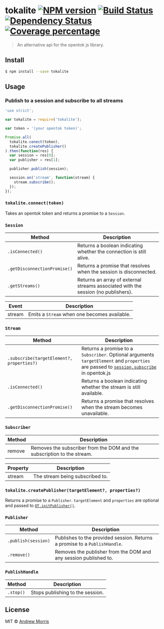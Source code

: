 # tokalite [![NPM version][npm-image]][npm-url] [![Build Status][travis-image]][travis-url] [![Dependency Status][daviddm-image]][daviddm-url] [![Coverage percentage][coveralls-image]][coveralls-url]
> An alternative api for the opentok js library.


## Install

```sh
$ npm install --save tokalite
```


## Usage

### Publish to a session and subscribe to all streams

```js
'use strict';

var tokalite = require('tokalite');

var token = '(your opentok token)';

Promise.all(
  tokalite.conect(token),
  tokalite.createPublisher()
).then(function(res) {
  var session = res[0];
  var publisher = res[1];

  publisher.publish(session);

  session.on('stream', function(stream) {
    stream.subscribe();
  });
});
```

### `tokalite.connect(token)`

Takes an opentok token and returns a promise to a `Session`.

### `Session`

| Method | Description |
|--------|-------------|
| `.isConnected()` | Returns a boolean indicating whether the connection is still alive. |
| `.getDisconnectionPromise()` | Returns a promise that resolves when the session is disconnected. |
| `.getStreams()` | Returns an array of external streams associated with the session (no publishers). |

| Event | Description |
|-------|-------------|
| stream | Emits a `Stream` when one becomes available. |

### `Stream`

| Method | Description |
|--------|-------------|
| `.subscribe(targetElement?, properties?)` | Returns a promise to a `Subscriber`. Optional arguments `targetElement` and `properties` are passed to [`session.subscribe`](https://tokbox.com/developer/sdks/js/reference/Session.html#subscribe) in opentok.js |
| `.isConnected()` | Returns a boolean indicating whether the stream is still available. |
| `.getDisconnectionPromise()` | Returns a promise that resolves when the stream becomes unavailable. |

### `Subscriber`

| Method | Description |
|--------|-------------|
| remove | Removes the subscriber from the DOM and the subscription to the stream. |

| Property | Description |
|----------|-------------|
| stream | The stream being subscribed to. |

### `tokalite.createPublisher(targetElement?, properties?)`

Returns a promise to a `Publisher`. `targetElement` and `properties` are optional and passed to [`OT.initPublisher()`](https://tokbox.com/developer/sdks/js/reference/OT.html#initPublisher).

### `Publisher`

| Method | Description |
|--------|-------------|
| `.publish(session)` | Publishes to the provided session. Returns a promise to a `PublishHandle`. |
| `.remove()` | Removes the publisher from the DOM and any session published to. |

### `PublishHandle`

| Method | Description |
|--------|-------------|
| `.stop()` | Stops publishing to the session. |

## License

MIT © [Andrew Morris](https://andrewmorris.io/)


[npm-image]: https://badge.fury.io/js/tokalite.svg
[npm-url]: https://npmjs.org/package/tokalite
[travis-image]: https://travis-ci.org/voltrevo/tokalite.svg?branch=master
[travis-url]: https://travis-ci.org/voltrevo/tokalite
[daviddm-image]: https://david-dm.org/voltrevo/tokalite.svg?theme=shields.io
[daviddm-url]: https://david-dm.org/voltrevo/tokalite
[coveralls-image]: https://coveralls.io/repos/voltrevo/tokalite/badge.svg
[coveralls-url]: https://coveralls.io/r/voltrevo/tokalite
